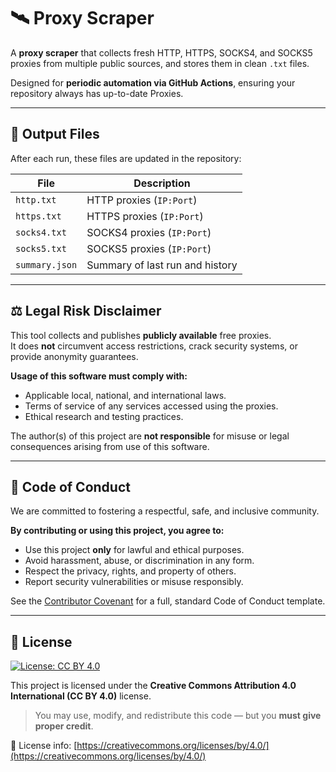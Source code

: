 # 🛰 Proxy Scraper

A **proxy scraper** that collects fresh HTTP, HTTPS, SOCKS4, and SOCKS5 proxies from multiple public sources, and stores them in clean `.txt` files.

Designed for **periodic automation via GitHub Actions**, ensuring your repository always has up-to-date Proxies.

---

## 📂 Output Files

After each run, these files are updated in the repository:

| File         | Description                      |
|--------------|----------------------------------|
| `http.txt`   | HTTP proxies (`IP:Port`)         |
| `https.txt`  | HTTPS proxies (`IP:Port`)        |
| `socks4.txt` | SOCKS4 proxies (`IP:Port`)       |
| `socks5.txt` | SOCKS5 proxies (`IP:Port`)       |
| `summary.json` | Summary of last run and history |

---

## ⚖️ Legal Risk Disclaimer

This tool collects and publishes **publicly available** free proxies.  
It does **not** circumvent access restrictions, crack security systems, or provide anonymity guarantees.  

**Usage of this software must comply with:**
- Applicable local, national, and international laws.
- Terms of service of any services accessed using the proxies.
- Ethical research and testing practices.

The author(s) of this project are **not responsible** for misuse or legal consequences arising from use of this software.

---

## 🤝 Code of Conduct

We are committed to fostering a respectful, safe, and inclusive community.  

**By contributing or using this project, you agree to:**
- Use this project **only** for lawful and ethical purposes.
- Avoid harassment, abuse, or discrimination in any form.
- Respect the privacy, rights, and property of others.
- Report security vulnerabilities or misuse responsibly.

See the [Contributor Covenant](https://www.contributor-covenant.org/) for a full, standard Code of Conduct template.

---

## 📄 License

[![License: CC BY 4.0](https://licensebuttons.net/l/by/4.0/88x31.png)](https://creativecommons.org/licenses/by/4.0/)

This project is licensed under the **Creative Commons Attribution 4.0 International (CC BY 4.0)** license.

> You may use, modify, and redistribute this code — but you **must give proper credit**.

🔗 License info: [https://creativecommons.org/licenses/by/4.0/](https://creativecommons.org/licenses/by/4.0/)
